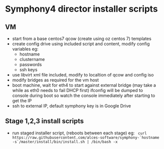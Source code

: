 # Symphony4 director installer scripts

## VM

- start from a base centos7 qcow (create using oz centos 7) templates
- create config drive using included script and content, modify config variables eg:
  - hostname
  - clustername
  - passwords
  - ssh keys 
- use libvirt xml file included, modify to localtion of qcow and config iso
- modify bridges as required for the vm host
- boot machine, wait for eth4 to start against external bridge (may take a while as eth0 needs to fail DHCP first) ifconfig will be dumped to console during boot so watch the console immediately after starting to get the IP
- ssh to external IP, default symphony key is in Google Drive

## Stage 1,2,3 install scripts
- run staged installer script, (reboots between each stage) eg:
``` curl https://raw.githubusercontent.com/alces-software/symphony-`hostname -s`/master/install/bin/install.sh | /bin/bash -x```


